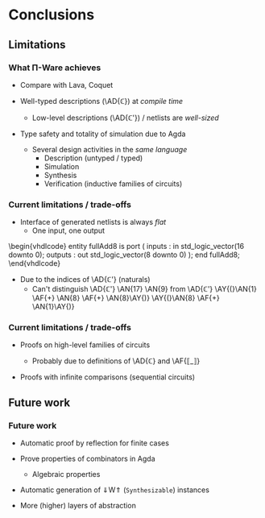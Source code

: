 Conclusions
===========

Limitations
-----------

### What Π-Ware achieves ###

  * Compare with Lava, Coquet

  * Well-typed descriptions (\AD{ℂ}) at _compile time_
      + Low-level descriptions (\AD{ℂ'}) / netlists are _well-sized_
* Type safety and totality of simulation due to Agda

  * Several design activities in the _same language_
      + Description (untyped / typed)
      + Simulation
      + Synthesis
      + Verification (inductive families of circuits)

### Current limitations / trade-offs ###

  * Interface of generated netlists is always _flat_
      + One input, one output

  \begin{vhdlcode}
        entity fullAdd8 is
        port (
            inputs  : in  std_logic_vector(16 downto 0);
            outputs : out std_logic_vector(8 downto 0)
        );
        end fullAdd8;
  \end{vhdlcode}

 * Due to the indices of \AD{ℂ'} (naturals)
     + Can't distinguish \AD{ℂ'} \AN{17} \AN{9} from
       \AD{ℂ'} \AY{(}\AN{1} \AF{+} \AN{8} \AF{+} \AN{8}\AY{)} \AY{(}\AN{8} \AF{+} \AN{1}\AY{)}

### Current limitations / trade-offs ###

  * Proofs on high-level families of circuits
      + Probably due to definitions of \AD{ℂ} and \AF{⟦\_⟧}

  * Proofs with infinite comparisons (sequential circuits)


Future work
-----------

### Future work ###

  * Automatic proof by reflection for finite cases

  * Prove properties of combinators in Agda
      + Algebraic properties

  * Automatic generation of ⇓W⇑ (`Synthesizable`) instances

  * More (higher) layers of abstraction


